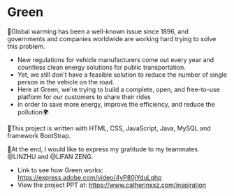 # Green

🌱Global warming has been a well-known issue since 1896, and governments and companies worldwide are working hard trying to solve this problem. 
- New regulations for vehicle manufacturers come out every year and countless clean energy solutions for public transportation. 
- Yet, we still don't have a feasible solution to reduce the number of single person in the vehicle on the road. 
- Here at Green, we're trying to build a complete, open, and free-to-use platform for our customers to share their rides
- in order to save more energy, improve the efficiency, and reduce the pollution🌍

📝This project is written with HTML, CSS, JavaScript, Java, MySQL and framework BootStrap.

🤩At the end,
 I would like to express my gratitude to my teammates @LINZHU and @LIFAN ZENG. 
 
- Link to see how Green works: https://express.adobe.com/video/4yP80jYduLqhp 
- View the project PPT at: https://www.catherinxxz.com/inspiration
